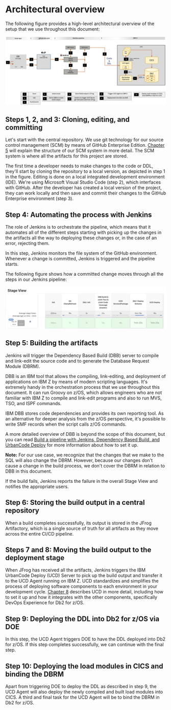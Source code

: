 # Architectural overview

The following figure provides a high-level architectural overview of the setup that we use throughout this document:

<p align="center">
  <img src="images/DOE_Architecture.png">
</p>

## Steps 1, 2, and 3: Cloning, editing, and committing
Let's start with the central repository. We use git technology for our source control management (SCM) by means of GitHub Enterprise Edition. [Chapter 5](C005_codeRepoOrganization.md) will explain the structure of our SCM system in more detail. The SCM system is where all the artifacts for this project are stored.
 
The first time a developer needs to make changes to the code or DDL, they'll start by cloning the repository to a local version, as depicted in step 1 in the figure. Editing is done on a local integrated development environment (IDE). We're  using Microsoft Visual Studio Code (step 2), which interfaces with GitHub. After the developer has created a local version of the project, they can work locally and then save and commit their changes to the GitHub Enterprise environment (step 3).

## Step 4: Automating the process with Jenkins
The role of Jenkins is to orchestrate the pipeline, which means that it automates all of the different steps starting with  picking up the changes in the artifacts all the way to deploying these changes or, in the case of an error, rejecting them. 

In this step, Jenkins monitors the file system of the GitHub environment. Whenever a change is committed, Jenkins is triggered and the pipeline starts.

The following figure shows how a committed change moves through all the steps in our Jenkins pipeline:

<p align="center">
  <img src="images/Jenkins flow.png">
</p>

## Step 5: Building the artifacts
Jenkins will trigger the Dependency Based Build (DBB) server to compile and link-edit the source code and to generate the Database Request Module (DBRM).

DBB is an IBM tool that allows the compiling, link-editing, and deployment of applications on IBM Z by means of modern scripting languages. It's extremely handy in the orchestration process that we use throughout this document. It can run Groovy on z/OS, which allows engineers who are not familiar with IBM Z to compile and link-edit programs and also to run MVS, TSO, and ISPF commands.

IBM DBB stores code dependencies and provides its own reporting tool. As an alternative for deeper analysis from the z/OS perspective, it's possible to write SMF records when the script calls z/OS commands.

A more detailed overview of DBB is beyond the scope of this document, but you can read [Build a pipeline with Jenkins, Dependency Based Build, and UrbanCode Deploy](https://developer.ibm.com/components/ibmz/tutorials/build-a-pipeline-with-jenkins-dependency-based-build-and-urbancode-deploy/) for more information about how to set it up.

**Note:** For our use case, we recognize that the changes that we make to the SQL will also change the DBRM. However, because our changes don't cause a change in the build process, we don't cover the DBRM in relation to DBB in this document. 

If the build fails, Jenkins reports the failure in the overall Stage View and notifies the appropriate users.
 
## Step 6: Storing the build output in a central repository
When a build completes successfully, its output is stored in the JFrog Artifactory, which is a single source of truth for all artifacts as they move across the entire CI/CD pipeline.

## Steps 7 and 8: Moving the build output to the deployment stage
When JFrog has received all the artifacts, Jenkins triggers the IBM UrbanCode Deploy (UCD) Server to pick up the build output and transfer it to the UCD Agent running on IBM Z. UCD standardizes and simplifies the process of deploying software components to each environment in your development cycle. [Chapter 8](C008_ucd_overall.md) describes UCD in more detail, including how to set it up and how it integrates with the other components, specifically DevOps Experience for Db2 for z/OS. 

## Step 9: Deploying the DDL into Db2 for z/OS via DOE
In this step, the UCD Agent triggers DOE to have the DDL deployed into Db2 for z/OS. If this step completes successfully, we can continue with the final step.

## Step 10: Deploying the load modules in CICS and binding the DBRM
Apart from triggering DOE to deploy the DDL as described in step 9, the UCD Agent will also deploy the newly compiled and built load modules into CICS. A third and final task for the UCD Agent will be to bind the DBRM in Db2 for z/OS.


